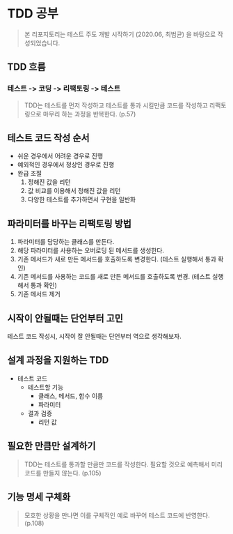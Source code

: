 # TDD 공부

> 본 리포지토리는 테스트 주도 개발 시작하기 (2020.06, 최범균) 을 바탕으로 작성되었습니다.

## TDD 흐름
### 테스트 -> 코딩 -> 리팩토링 -> 테스트
> TDD는 테스트를 먼저 작성하고 테스트를 통과 시킬만큼 코드를 작성하고 리팩토링으로 마무리 하는 과정을 반복한다. (p.57)

## 테스트 코드 작성 순서
* 쉬운 경우에서 어려운 경우로 진행
* 예외적인 경우에서 정상인 경우로 진행
* 완급 조절
    1. 정해진 값을 리턴
    2. 값 비교를 이용해서 정해진 값을 리턴
    3. 다양한 테스트를 추가하면서 구현을 일반화

## 파라미터를 바꾸는 리팩토링 방법
1. 파라미터를 담당하는 클래스를 만든다.
2. 해당 파라미터를 사용하는 오버로딩 된 메서드를 생성한다.
3. 기존 메서드가 새로 만든 메서드를 호출하도록 변경한다. (테스트 실행해서 통과 확인)
4. 기존 메서드를 사용하는 코드를 새로 만든 메서드를 호출하도록 변경. (테스트 실행해서 통과 확인)
5. 기존 메서드 제거

## 시작이 안될때는 단언부터 고민
테스트 코드 작성시, 시작이 잘 안될때는 단언부터 역으로 생각해보자.

## 설계 과정을 지원하는 TDD
* 테스트 코드
    * 테스트할 기능
        * 클래스, 메서드, 함수 이름
        * 파라미터
    * 결과 검증
        * 리턴 값
    
## 필요한 만큼만 설계하기
> TDD는 테스트를 통과할 만큼만 코드를 작성한다. 필요할 것으로 예측해서 미리 코드를 만들지 않는다. (p.105)

## 기능 명세 구체화
> 모호한 상황을 만나면 이를 구체적인 예로 바꾸어 테스트 코드에 반영한다. (p.108)
